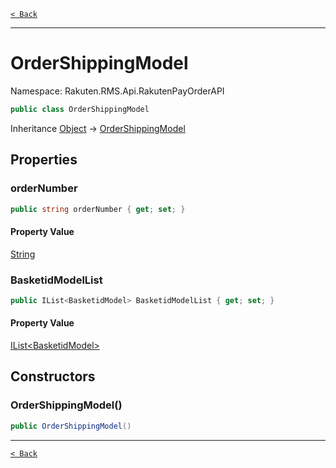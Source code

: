 [`< Back`](./)

---

# OrderShippingModel

Namespace: Rakuten.RMS.Api.RakutenPayOrderAPI

```csharp
public class OrderShippingModel
```

Inheritance [Object](https://docs.microsoft.com/en-us/dotnet/api/system.object) → [OrderShippingModel](./rakuten.rms.api.rakutenpayorderapi.ordershippingmodel)

## Properties

### **orderNumber**

```csharp
public string orderNumber { get; set; }
```

#### Property Value

[String](https://docs.microsoft.com/en-us/dotnet/api/system.string)<br>

### **BasketidModelList**

```csharp
public IList<BasketidModel> BasketidModelList { get; set; }
```

#### Property Value

[IList&lt;BasketidModel&gt;](https://docs.microsoft.com/en-us/dotnet/api/system.collections.generic.ilist-1)<br>

## Constructors

### **OrderShippingModel()**

```csharp
public OrderShippingModel()
```

---

[`< Back`](./)
